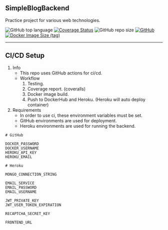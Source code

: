 ## SimpleBlogBackend

Practice project for various web technologies.

![GitHub top language](https://img.shields.io/github/languages/top/cccaaannn/SimpleBlogBackend?color=blue) [![Coverage Status](https://coveralls.io/repos/github/cccaaannn/SimpleBlogBackend/badge.svg?branch=master)](https://coveralls.io/github/cccaaannn/SimpleBlogBackend?branch=master) ![GitHub repo size](https://img.shields.io/github/repo-size/cccaaannn/SimpleBlogBackend?color=darkgreen) [![GitHub](https://img.shields.io/github/license/cccaaannn/SimpleBlogBackend?color=purple)](https://github.com/cccaaannn/SimpleBlogBackend/blob/master/LICENSE) [![Docker Image Size (tag)](https://img.shields.io/docker/image-size/cccaaannn/simple-blog-backend/latest?color=orange)](https://hub.docker.com/r/cccaaannn/simple-blog-backend)

---

## CI/CD Setup
1. Info
    - This repo uses GitHub actions for ci/cd.
    - Workflow
        1. Testing.
        2. Coverage report. (coveralls)
        3. Docker image build.
        4. Push to DockerHub and Heroku. (Heroku will auto deploy container)
2. Requirements
    - In order to use ci, these environment variables must be set.
    - GitHub environments are used for deployment.
    - Heroku environments are used for running the backend.

```shell
# GitHub

DOCKER_PASSWORD
DOCKER_USERNAME
HEROKU_API_KEY
HEROKU_EMAIL
```

```shell
# Heroku

MONGO_CONNECTION_STRING

EMAIL_SERVICE
EMAIL_PASSWORD
EMAIL_USERNAME

JWT_PRIVATE_KEY
JWT_USER_TOKEN_EXPIRATION

RECAPTCHA_SECRET_KEY

FRONTEND_URL
```
